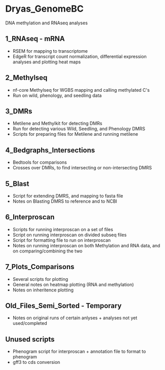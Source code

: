 # Dryas_GenomeBC
 DNA methylation and RNAseq analyses
 
 ## 1_RNAseq - mRNA
* RSEM for mapping to transcriptome 
* EdgeR for transcript count normalization, differential expression analyses and plotting heat maps

 ## 2_Methylseq
* nf-core Methylseq for WGBS mapping and calling methylated C's 
* Run on wild, phenology, and seedling data
 
 ## 3_DMRs
* Metilene and Methylkit for detecting DMRs
* Run for detecting various Wild, Seedling, and Phenology DMRS
* Scripts for preparing files for Metilene and running metilene

## 4_Bedgraphs_Intersections
* Bedtools for comparisons
* Crosses over DMRs, to find intersecting or non-intersecting DMRS

## 5_Blast
* Script for extending DMRS, and mapping to fasta file
* Notes on Blasting DMRS to reference and to NCBI

## 6_Interproscan
* Scripts for running interproscan on a set of files
* Script on running interproscan on divided subseq files
* Script for formatting file to run on interproscan
* Notes on running interproscan on both Methylation and RNA data, and on comparing/combining the two

## 7_Plots_Comparisons
* Several scripts for plotting
* General notes on heatmap plotting (RNA and methylation)
* Notes on inheritence plotting

 ## Old_Files_Semi_Sorted - Temporary
* Notes on original runs of certain anlyses + analyses not yet used/completed

## Unused scripts
* Phenogram script for interproscan + annotation file to format to phenogram
* gff3 to cds conversion

